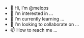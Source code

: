 - 👋 Hi, I’m @melops
- 👀 I’m interested in ...
- 🌱 I’m currently learning ...
- 💞️ I’m looking to collaborate on ...
- 📫 How to reach me ...

<!---
melops/melops is a ✨ special ✨ repository because its `README.md` (this file) appears on your GitHub profile.
You can click the Preview link to take a look at your changes.
--->
